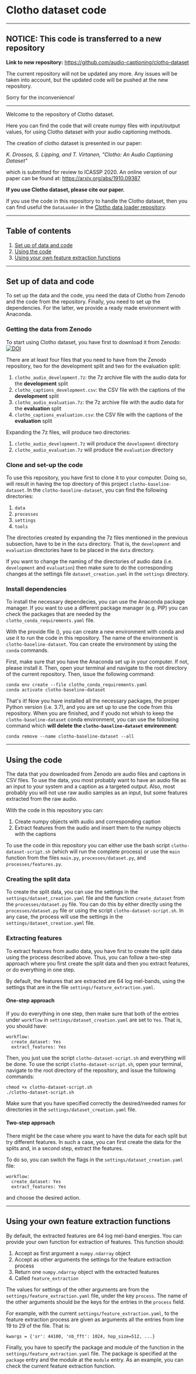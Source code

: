 # Clotho dataset code

----
## NOTICE: This code is transferred to a new repository 

**Link to new repository:** https://github.com/audio-captioning/clotho-dataset

The current repository will not be updated any more. Any issues will be taken into account, but the updated code will be pushed at the new repository. 

Sorry for the inconvenience!

----

Welcome to the repository of Clotho dataset. 

Here you can find the code that will create numpy files with
input/output values, for using Clotho dataset with your audio 
captioning methods. 

The creation of clotho dataset is presented in our paper: 

_K. Drossos, S. Lipping, and T. Virtanen, "Clotho: An Audio Captioning Dataset"_

which is submitted for review to ICASSP 2020. An online version of our paper can 
be found at: https://arxiv.org/abs/1910.09387 

**If you use Clotho dataset, please cite our paper.**

If you use the code in this repository to handle the Clotho dataset, then you can
find useful the `DataLoader` in the
[Clotho data loader repository](https://github.com/dr-costas/clotho-dataloader).

----

## Table of contents

1. [Set up of data and code](#set-up-of-data-and-code)
2. [Using the code](#using-the-code)
3. [Using your own feature extraction functions](#using-your-own-feature-extraction-functions)

----

## Set up of data and code

To set up the data and the code, you need the data of Clotho from Zenodo and the code from the repository. Finally, you need to set up the dependencies. For the latter, we provide a ready made environment with Anaconda. 

### Getting the data from Zenodo

To start using Clotho dataset, you have first to download it from Zenodo: 
[![DOI](https://zenodo.org/badge/DOI/10.5281/zenodo.3490684.svg)](https://doi.org/10.5281/zenodo.3490684)

There are at least four files that you need to have from the Zenodo repository, two for the development split and two for
the evaluation split: 

1. `clotho_audio_development.7z`: the 7z archive file with the audio data for the **development** split 
2. `clotho_captions_development.csv`: the CSV file with the captions of the **development** split 
3. `clotho_audio_evaluation.7z`: the 7z archive file with the audio data for the **evaluation** split
4. `clotho_captions_evaluation.csv`: the CSV file with the captions of the **evaluation** split

Expanding the 7z files, will produce two directories: 

1. `clotho_audio_development.7z` will produce the `development` directory
2. `clotho_audio_evaluation.7z` will produce the `evaluation` directory

### Clone and set-up the code

To use this repository, you have first to clone it to your computer. Doing so, 
will result in having the top directory of this project `clotho-baseline-dataset`. In
the `clotho-baseline-dataset`, you can find the following directories: 

1. `data`
2. `processes`
3. `settings`
4. `tools`

The directories created by expanding the 7z files mentioned in the previous subsection,
have to be in the `data` directory. That is, the `development` and 
`evaluation` directories have to be placed in the `data` directory. 

If you want to change the naming of the directories of audio data (i.e. `development`
and `evaluation`) then make sure to do the corresponding changes at the 
settings file `dataset_creation.yaml` in the `settings` directory. 

### Install dependencies

To install the necessary dependecies, you can use the Anaconda package manager. If you want to use a different package manager (e.g. PIP) you can check the packages that are needed by the `clotho_conda_requirements.yaml` file. 

With the provide file (), you can create a new environment with conda and use it to run the code in this repository. The name of the environment is `clotho-baseline-dataset`. You can create the environment by using the `conda` commands. 

First, make sure that you have the Anaconda set up in your computer. If not, please install it. Then, open your terminal and navigate to the root directory of the current repository. Then, issue the following command: 

```
conda env create --file clotho_conda_requirements.yaml 
conda activate clotho-baseline-dataset
```

That's it! Now you have installed all the necessary packages, the proper Python version (i.e. 3.7), and you are set up to use the code from this repository. When you are finished, and if youdo not whish to keep the `clotho-baseline-dataset` conda environment, you can use the following command which **will delete the `clotho-baseline-dataset` environment**:

```
conda remove --name clotho-baseline-dataset --all
```

----

## Using the code

The data that you downloaded from Zenodo are audio files and captions in CSV files. To use
the data, you most probably want to have an audio file as an input to your system and a 
caption as a targeted output. Also, most probably you will not use raw audio samples as an input, but some features
extracted from the raw audio. 

With the code in this repository you can:

1. Create numpy objects with audio and corresponding caption
2. Extract features from the audio and insert them to the numpy objects with the captions

To use the code in this repository you can either use the bash script 
`clotho-dataset-script.sh` (which will run the complete process) or use the `main` function
from the files `main.py`, `processes/dataset.py`, and `processes/features.py`. 

### Creating the split data

To create the split data, you can use the settings in the `settings/dataset_creation.yaml`
file and the function `create_dataset` from the `processes/dataset.py` file. You can do this
by either directly using the `processes/dataset.py` file or using the script 
`clotho-dataset-script.sh`. In any case, the process will use the settings in the
`settings/dataset_creation.yaml` file.

### Extracting features 

To extract features from audio data, you have first to create the split data using the 
process described above. Thus, you can follow a two-step approach where you first create 
the split data and then you extract features, or do everything in one step. 

By default, the features that are extracted are 64 log mel-bands, using the settings
that are in the file `settings/feature_extraction.yaml`. 

#### One-step approach
If you do everything in one step, then make sure that both of the entries under `workflow`
in `settings/dataset_creation.yaml` are set to `Yes`. That is, you should have:

````
workflow: 
  create_dataset: Yes
  extract_features: Yes
````

Then, you just use the script `clotho-dataset-script.sh` and everything will be done. To use the script `clotho-dataset-script.sh`, open your terminal, navigate to the root directory of the repository, and issue the following commands: 

```
chmod +x clotho-dataset-script.sh
./clotho-dataset-script.sh
```

Make sure that you have specified correctly the desired/needed names for directories in the 
`settings/dataset_creation.yaml` file.

#### Two-step approach
 
There might be the case where you want to have the data for each split but try 
different features. In such a case, you can first create the data for the splits
and, in a second step, extract the features.

To do so, you can switch the flags in the `settings/dataset_creation.yaml` file:

````
workflow: 
  create_dataset: Yes
  extract_features: Yes
````

and choose the desired action. 

----

## Using your own feature extraction functions

By default, the extracted features are 64 log mel-band energies. You can 
provide your own function for extraction of features. This function should: 

1. Accept as first argument a `numpy.ndarray` object
2. Accept as other arguments the settings for the feature extraction process
3. Return one `numpy.ndarray` object with the extracted features
4. Called `feature_extraction`

The values for settings of the other arguments are from the 
`settings/feature_extraction.yaml` file, under the key `process`. The name of 
the other arguments should be the keys for the entries in the
`process` field.

For example, with the current `settings/feature_extraction.yaml`, to the
feature extraction process are given as arguments all the entries from 
line 19 to 29 of the file. That is: 

````
kwargs = {'sr': 44100, 'nb_fft': 1024, hop_size=512, ...}
````

Finally, you have to specify the package and module of the function in the 
`settings/feature_extraction.yaml` file. The package is specified at the
`package` entry and the module at the `module` entry. As an example, you 
can check the current feature extraction function. 

